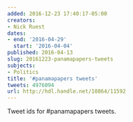 ```yaml
---
added: 2016-12-23 17:40:17-05:00
creators:
- Nick Ruest
dates:
- end: '2016-04-29'
  start: '2016-04-04'
published: 2016-04-13
slug: 20161223-panamapapers-tweets
subjects:
- Politics
title: '#panamapapers tweets'
tweets: 4976094
url: http://hdl.handle.net/10864/11592
---
```


Tweet ids for #panamapapers tweets.
